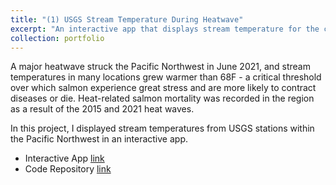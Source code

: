 ```yaml
---
title: "(1) USGS Stream Temperature During Heatwave"
excerpt: "An interactive app that displays stream temperature for the chosen USGS station. <br/><img src='/images/portfolio/USGS_app_demo.gif'>"
collection: portfolio
---
```

A major heatwave struck the Pacific Northwest in June 2021, and stream temperatures in many locations grew warmer than 68F - a critical threshold over which salmon experience great stress and are more likely to contract diseases or die. Heat-related salmon mortality was recorded in the region as a result of the 2015 and 2021 heat waves.

In this project, I displayed stream temperatures from USGS stations within the Pacific Northwest in an interactive app.

- Interactive App [link](https://laurapuckett.shinyapps.io/Pacific_NW_Stream_Temperature_during_2021_Heatwave/)
- Code Repository [link](https://github.com/Laura-Puckett/Stream_Temperature)
